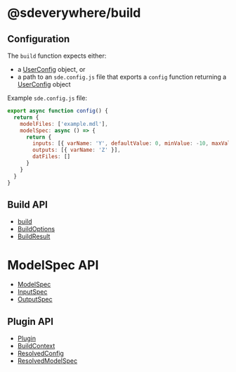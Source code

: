 # @sdeverywhere/build

## Configuration

The `build` function expects either:

- a [UserConfig](interfaces/UserConfig.md) object, or
- a path to an `sde.config.js` file that exports a `config` function returning a [UserConfig](interfaces/UserConfig.md) object

Example `sde.config.js` file:

```js
export async function config() {
  return {
    modelFiles: ['example.mdl'],
    modelSpec: async () => {
      return {
        inputs: [{ varName: 'Y', defaultValue: 0, minValue: -10, maxValue: 10 }],
        outputs: [{ varName: 'Z' }],
        datFiles: []
      }
    }
  }
}
```

## Build API

- [build](functions/build.md)
- [BuildOptions](interfaces/BuildOptions.md)
- [BuildResult](interfaces/BuildResult.md)

# ModelSpec API

- [ModelSpec](interfaces/ModelSpec.md)
- [InputSpec](interfaces/InputSpec.md)
- [OutputSpec](interfaces/OutputSpec.md)

## Plugin API

- [Plugin](interfaces/Plugin.md)
- [BuildContext](classes/BuildContext.md)
- [ResolvedConfig](interfaces/ResolvedConfig.md)
- [ResolvedModelSpec](interfaces/ResolvedModelSpec.md)
